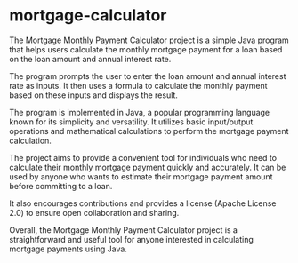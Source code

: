 # mortgage-calculator

The Mortgage Monthly Payment Calculator project is a simple Java program that helps users calculate the monthly mortgage payment for a loan based on the loan amount and annual interest rate.

The program prompts the user to enter the loan amount and annual interest rate as inputs. It then uses a formula to calculate the monthly payment based on these inputs and displays the result.

The program is implemented in Java, a popular programming language known for its simplicity and versatility. It utilizes basic input/output operations and mathematical calculations to perform the mortgage payment calculation.

The project aims to provide a convenient tool for individuals who need to calculate their monthly mortgage payment quickly and accurately. It can be used by anyone who wants to estimate their mortgage payment amount before committing to a loan.

It also encourages contributions and provides a license (Apache License 2.0) to ensure open collaboration and sharing.

Overall, the Mortgage Monthly Payment Calculator project is a straightforward and useful tool for anyone interested in calculating mortgage payments using Java.
